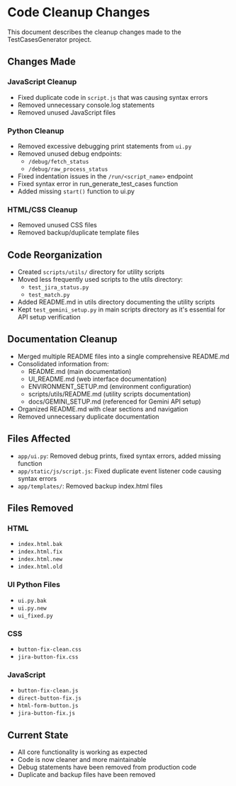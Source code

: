 # Code Cleanup Changes

This document describes the cleanup changes made to the TestCasesGenerator project.

## Changes Made

### JavaScript Cleanup
- Fixed duplicate code in `script.js` that was causing syntax errors
- Removed unnecessary console.log statements
- Removed unused JavaScript files

### Python Cleanup
- Removed excessive debugging print statements from `ui.py`
- Removed unused debug endpoints:
  - `/debug/fetch_status`
  - `/debug/raw_process_status`
- Fixed indentation issues in the `/run/<script_name>` endpoint
- Fixed syntax error in run_generate_test_cases function
- Added missing `start()` function to ui.py

### HTML/CSS Cleanup
- Removed unused CSS files
- Removed backup/duplicate template files

## Code Reorganization
- Created `scripts/utils/` directory for utility scripts
- Moved less frequently used scripts to the utils directory:
  - `test_jira_status.py`
  - `test_match.py`
- Added README.md in utils directory documenting the utility scripts
- Kept `test_gemini_setup.py` in main scripts directory as it's essential for API setup verification

## Documentation Cleanup
- Merged multiple README files into a single comprehensive README.md
- Consolidated information from:
  - README.md (main documentation)
  - UI_README.md (web interface documentation)
  - ENVIRONMENT_SETUP.md (environment configuration)
  - scripts/utils/README.md (utility scripts documentation)
  - docs/GEMINI_SETUP.md (referenced for Gemini API setup)
- Organized README.md with clear sections and navigation
- Removed unnecessary duplicate documentation

## Files Affected
- `app/ui.py`: Removed debug prints, fixed syntax errors, added missing function
- `app/static/js/script.js`: Fixed duplicate event listener code causing syntax errors
- `app/templates/`: Removed backup index.html files

## Files Removed
### HTML
- `index.html.bak`
- `index.html.fix`
- `index.html.new`
- `index.html.old`

### UI Python Files
- `ui.py.bak`
- `ui.py.new`
- `ui_fixed.py`

### CSS
- `button-fix-clean.css`
- `jira-button-fix.css`

### JavaScript
- `button-fix-clean.js`
- `direct-button-fix.js`
- `html-form-button.js`
- `jira-button-fix.js`

## Current State
- All core functionality is working as expected
- Code is now cleaner and more maintainable
- Debug statements have been removed from production code
- Duplicate and backup files have been removed

